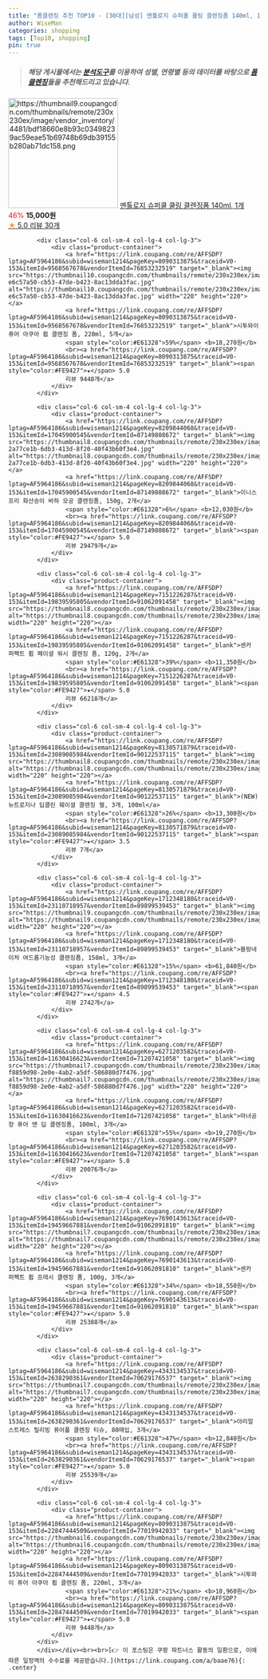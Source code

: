 ```yaml
---
title: "폼클렌징 추천 TOP10 - [30대][남성] 멘톨로지 슈퍼쿨 쿨링 클렌징폼 140ml, 1개"
author: WiseMan
categories: shopping
tags: [Top10, shopping]
pin: true
---
```


> ##### 해당 게시물에서는 [**분석도구**](https://itemscout.io/)를 이용하여 **성별**, **연령별** 등의 데이터를 바탕으로 [**폼클렌징**](https://link.coupang.com/a/baae76)들을 추천해드리고 있습니다.
<div class="container"><div class="row">
            <div class="col-6 col-sm-4 col-lg-4 col-lg-3">
                <div class="product-container">
                    <a href="https://link.coupang.com/re/AFFSDP?lptag=AF5964186&subid=wiseman1214&pageKey=7470245018&traceid=V0-153&itemId=19491160242&vendorItemId=73776606627" target="_blank"><img src="https://thumbnail9.coupangcdn.com/thumbnails/remote/230x230ex/image/vendor_inventory/4481/bdf18660e8b93c03498239ac59eae51b69748b69db39155b280ab71dc158.png" alt="https://thumbnail9.coupangcdn.com/thumbnails/remote/230x230ex/image/vendor_inventory/4481/bdf18660e8b93c03498239ac59eae51b69748b69db39155b280ab71dc158.png" width="220" height="220"></a>
                    <a href="https://link.coupang.com/re/AFFSDP?lptag=AF5964186&subid=wiseman1214&pageKey=7470245018&traceid=V0-153&itemId=19491160242&vendorItemId=73776606627" target="_blank">멘톨로지 슈퍼쿨 쿨링 클렌징폼 140ml, 1개</a>
                    <span style="color:#E61328">46%</span> <b>15,000원</b>
                    <br><a href="https://link.coupang.com/re/AFFSDP?lptag=AF5964186&subid=wiseman1214&pageKey=7470245018&traceid=V0-153&itemId=19491160242&vendorItemId=73776606627" target="_blank"><span style="color:#FE9427">★</span> 5.0
                    리뷰 30개</a>
                </div>
            </div>
            
            <div class="col-6 col-sm-4 col-lg-4 col-lg-3">
                <div class="product-container">
                    <a href="https://link.coupang.com/re/AFFSDP?lptag=AF5964186&subid=wiseman1214&pageKey=8090313875&traceid=V0-153&itemId=9568567678&vendorItemId=76853232519" target="_blank"><img src="https://thumbnail10.coupangcdn.com/thumbnails/remote/230x230ex/image/retail/images/1717736777109312-e6c57a50-cb53-47de-b423-8ac13dda3fac.jpg" alt="https://thumbnail10.coupangcdn.com/thumbnails/remote/230x230ex/image/retail/images/1717736777109312-e6c57a50-cb53-47de-b423-8ac13dda3fac.jpg" width="220" height="220"></a>
                    <a href="https://link.coupang.com/re/AFFSDP?lptag=AF5964186&subid=wiseman1214&pageKey=8090313875&traceid=V0-153&itemId=9568567678&vendorItemId=76853232519" target="_blank">시투와이 퓨어 아쿠아 휩 클렌징 폼, 220ml, 5개</a>
                    <span style="color:#E61328">59%</span> <b>18,270원</b>
                    <br><a href="https://link.coupang.com/re/AFFSDP?lptag=AF5964186&subid=wiseman1214&pageKey=8090313875&traceid=V0-153&itemId=9568567678&vendorItemId=76853232519" target="_blank"><span style="color:#FE9427">★</span> 5.0
                    리뷰 9448개</a>
                </div>
            </div>
            
            <div class="col-6 col-sm-4 col-lg-4 col-lg-3">
                <div class="product-container">
                    <a href="https://link.coupang.com/re/AFFSDP?lptag=AF5964186&subid=wiseman1214&pageKey=8209844068&traceid=V0-153&itemId=17045900545&vendorItemId=87149808672" target="_blank"><img src="https://thumbnail8.coupangcdn.com/thumbnails/remote/230x230ex/image/retail/images/1036805755569490-2a77ce1b-6db3-413d-8f20-40f43b60f3e4.jpg" alt="https://thumbnail8.coupangcdn.com/thumbnails/remote/230x230ex/image/retail/images/1036805755569490-2a77ce1b-6db3-413d-8f20-40f43b60f3e4.jpg" width="220" height="220"></a>
                    <a href="https://link.coupang.com/re/AFFSDP?lptag=AF5964186&subid=wiseman1214&pageKey=8209844068&traceid=V0-153&itemId=17045900545&vendorItemId=87149808672" target="_blank">이니스프리 화산송이 바하 모공 클렌징폼, 150g, 2개</a>
                    <span style="color:#E61328">6%</span> <b>12,030원</b>
                    <br><a href="https://link.coupang.com/re/AFFSDP?lptag=AF5964186&subid=wiseman1214&pageKey=8209844068&traceid=V0-153&itemId=17045900545&vendorItemId=87149808672" target="_blank"><span style="color:#FE9427">★</span> 5.0
                    리뷰 29479개</a>
                </div>
            </div>
            
            <div class="col-6 col-sm-4 col-lg-4 col-lg-3">
                <div class="product-container">
                    <a href="https://link.coupang.com/re/AFFSDP?lptag=AF5964186&subid=wiseman1214&pageKey=7151226287&traceid=V0-153&itemId=19839595805&vendorItemId=91062091458" target="_blank"><img src="https://thumbnail8.coupangcdn.com/thumbnails/remote/230x230ex/image/0820_amir_esrgan_inf80k_batch_1_max3k/3d60/f1f705b9fa219f68803830262ec4e7e68a697e8fe787166a210054d9ac9a.jpg" alt="https://thumbnail8.coupangcdn.com/thumbnails/remote/230x230ex/image/0820_amir_esrgan_inf80k_batch_1_max3k/3d60/f1f705b9fa219f68803830262ec4e7e68a697e8fe787166a210054d9ac9a.jpg" width="220" height="220"></a>
                    <a href="https://link.coupang.com/re/AFFSDP?lptag=AF5964186&subid=wiseman1214&pageKey=7151226287&traceid=V0-153&itemId=19839595805&vendorItemId=91062091458" target="_blank">센카 퍼펙트 휩 페이셜 워시 클렌징 폼, 120g, 2개</a>
                    <span style="color:#E61328">39%</span> <b>11,350원</b>
                    <br><a href="https://link.coupang.com/re/AFFSDP?lptag=AF5964186&subid=wiseman1214&pageKey=7151226287&traceid=V0-153&itemId=19839595805&vendorItemId=91062091458" target="_blank"><span style="color:#FE9427">★</span> 5.0
                    리뷰 66218개</a>
                </div>
            </div>
            
            <div class="col-6 col-sm-4 col-lg-4 col-lg-3">
                <div class="product-container">
                    <a href="https://link.coupang.com/re/AFFSDP?lptag=AF5964186&subid=wiseman1214&pageKey=8130571879&traceid=V0-153&itemId=23089085984&vendorItemId=90122537115" target="_blank"><img src="https://thumbnail8.coupangcdn.com/thumbnails/remote/230x230ex/image/vendor_inventory/cd39/2fde8fcdab4f3be45113ecffbf2c87c5d9b88577b8498ba09b8e541c1333.jpg" alt="https://thumbnail8.coupangcdn.com/thumbnails/remote/230x230ex/image/vendor_inventory/cd39/2fde8fcdab4f3be45113ecffbf2c87c5d9b88577b8498ba09b8e541c1333.jpg" width="220" height="220"></a>
                    <a href="https://link.coupang.com/re/AFFSDP?lptag=AF5964186&subid=wiseman1214&pageKey=8130571879&traceid=V0-153&itemId=23089085984&vendorItemId=90122537115" target="_blank">(NEW) 뉴트로지나 딥클린 훼이셜 클렌징 젤, 3개, 100ml</a>
                    <span style="color:#E61328">26%</span> <b>13,300원</b>
                    <br><a href="https://link.coupang.com/re/AFFSDP?lptag=AF5964186&subid=wiseman1214&pageKey=8130571879&traceid=V0-153&itemId=23089085984&vendorItemId=90122537115" target="_blank"><span style="color:#FE9427">★</span> 3.5
                    리뷰 7개</a>
                </div>
            </div>
            
            <div class="col-6 col-sm-4 col-lg-4 col-lg-3">
                <div class="product-container">
                    <a href="https://link.coupang.com/re/AFFSDP?lptag=AF5964186&subid=wiseman1214&pageKey=1712348180&traceid=V0-153&itemId=23110718957&vendorItemId=89899539453" target="_blank"><img src="https://thumbnail9.coupangcdn.com/thumbnails/remote/230x230ex/image/vendor_inventory/848a/6bbf118d4695cad8c578c9ab397236e1540a062ddf31d28ad3fd6aeb3b9a.jpg" alt="https://thumbnail9.coupangcdn.com/thumbnails/remote/230x230ex/image/vendor_inventory/848a/6bbf118d4695cad8c578c9ab397236e1540a062ddf31d28ad3fd6aeb3b9a.jpg" width="220" height="220"></a>
                    <a href="https://link.coupang.com/re/AFFSDP?lptag=AF5964186&subid=wiseman1214&pageKey=1712348180&traceid=V0-153&itemId=23110718957&vendorItemId=89899539453" target="_blank">블랑네이처 여드름기능성 클렌징폼, 150ml, 3개</a>
                    <span style="color:#E61328">15%</span> <b>61,840원</b>
                    <br><a href="https://link.coupang.com/re/AFFSDP?lptag=AF5964186&subid=wiseman1214&pageKey=1712348180&traceid=V0-153&itemId=23110718957&vendorItemId=89899539453" target="_blank"><span style="color:#FE9427">★</span> 4.5
                    리뷰 2742개</a>
                </div>
            </div>
            
            <div class="col-6 col-sm-4 col-lg-4 col-lg-3">
                <div class="product-container">
                    <a href="https://link.coupang.com/re/AFFSDP?lptag=AF5964186&subid=wiseman1214&pageKey=6271203582&traceid=V0-153&itemId=11630416623&vendorItemId=71207421058" target="_blank"><img src="https://thumbnail7.coupangcdn.com/thumbnails/remote/230x230ex/image/retail/images/3230631552572231-f8859d98-2e0e-4ab2-a5df-586880d7f476.jpg" alt="https://thumbnail7.coupangcdn.com/thumbnails/remote/230x230ex/image/retail/images/3230631552572231-f8859d98-2e0e-4ab2-a5df-586880d7f476.jpg" width="220" height="220"></a>
                    <a href="https://link.coupang.com/re/AFFSDP?lptag=AF5964186&subid=wiseman1214&pageKey=6271203582&traceid=V0-153&itemId=11630416623&vendorItemId=71207421058" target="_blank">마녀공장 퓨어 앤 딥 클렌징폼, 100ml, 3개</a>
                    <span style="color:#E61328">55%</span> <b>19,270원</b>
                    <br><a href="https://link.coupang.com/re/AFFSDP?lptag=AF5964186&subid=wiseman1214&pageKey=6271203582&traceid=V0-153&itemId=11630416623&vendorItemId=71207421058" target="_blank"><span style="color:#FE9427">★</span> 5.0
                    리뷰 20076개</a>
                </div>
            </div>
            
            <div class="col-6 col-sm-4 col-lg-4 col-lg-3">
                <div class="product-container">
                    <a href="https://link.coupang.com/re/AFFSDP?lptag=AF5964186&subid=wiseman1214&pageKey=7690143613&traceid=V0-153&itemId=19459667881&vendorItemId=91062091810" target="_blank"><img src="https://thumbnail7.coupangcdn.com/thumbnails/remote/230x230ex/image/0820_amir_esrgan_inf80k_batch_5_max3k/c9e7/b405ed6aefdd9978344a6ad21178b1bcd835a7ce513250edba05c115452a.jpg" alt="https://thumbnail7.coupangcdn.com/thumbnails/remote/230x230ex/image/0820_amir_esrgan_inf80k_batch_5_max3k/c9e7/b405ed6aefdd9978344a6ad21178b1bcd835a7ce513250edba05c115452a.jpg" width="220" height="220"></a>
                    <a href="https://link.coupang.com/re/AFFSDP?lptag=AF5964186&subid=wiseman1214&pageKey=7690143613&traceid=V0-153&itemId=19459667881&vendorItemId=91062091810" target="_blank">센카 퍼펙트 휩 프레시 클렌징 폼, 100g, 3개</a>
                    <span style="color:#E61328">34%</span> <b>18,550원</b>
                    <br><a href="https://link.coupang.com/re/AFFSDP?lptag=AF5964186&subid=wiseman1214&pageKey=7690143613&traceid=V0-153&itemId=19459667881&vendorItemId=91062091810" target="_blank"><span style="color:#FE9427">★</span> 5.0
                    리뷰 25388개</a>
                </div>
            </div>
            
            <div class="col-6 col-sm-4 col-lg-4 col-lg-3">
                <div class="product-container">
                    <a href="https://link.coupang.com/re/AFFSDP?lptag=AF5964186&subid=wiseman1214&pageKey=4343134537&traceid=V0-153&itemId=2638290361&vendorItemId=70629176537" target="_blank"><img src="https://thumbnail7.coupangcdn.com/thumbnails/remote/230x230ex/image/0820_amir_esrgan_inf40k_batch_2_max3k/856a/5c228e3090f68f8e8342c09ceb7bb123a9bcd853c02c86c74e43d238e4e8.jpg" alt="https://thumbnail7.coupangcdn.com/thumbnails/remote/230x230ex/image/0820_amir_esrgan_inf40k_batch_2_max3k/856a/5c228e3090f68f8e8342c09ceb7bb123a9bcd853c02c86c74e43d238e4e8.jpg" width="220" height="220"></a>
                    <a href="https://link.coupang.com/re/AFFSDP?lptag=AF5964186&subid=wiseman1214&pageKey=4343134537&traceid=V0-153&itemId=2638290361&vendorItemId=70629176537" target="_blank">아리얼 스트레스 릴리빙 퓨어풀 클렌징 티슈, 80매입, 3개</a>
                    <span style="color:#E61328">47%</span> <b>12,840원</b>
                    <br><a href="https://link.coupang.com/re/AFFSDP?lptag=AF5964186&subid=wiseman1214&pageKey=4343134537&traceid=V0-153&itemId=2638290361&vendorItemId=70629176537" target="_blank"><span style="color:#FE9427">★</span> 5.0
                    리뷰 25539개</a>
                </div>
            </div>
            
            <div class="col-6 col-sm-4 col-lg-4 col-lg-3">
                <div class="product-container">
                    <a href="https://link.coupang.com/re/AFFSDP?lptag=AF5964186&subid=wiseman1214&pageKey=8090313875&traceid=V0-153&itemId=22847444509&vendorItemId=77019942033" target="_blank"><img src="https://thumbnail6.coupangcdn.com/thumbnails/remote/230x230ex/image/0820_amir_esrgan_inf80k_batch_5_max3k/0064/af0f150bc9dba337321d56e52072b1c584e3ce57af54f0875079c828b659.jpg" alt="https://thumbnail6.coupangcdn.com/thumbnails/remote/230x230ex/image/0820_amir_esrgan_inf80k_batch_5_max3k/0064/af0f150bc9dba337321d56e52072b1c584e3ce57af54f0875079c828b659.jpg" width="220" height="220"></a>
                    <a href="https://link.coupang.com/re/AFFSDP?lptag=AF5964186&subid=wiseman1214&pageKey=8090313875&traceid=V0-153&itemId=22847444509&vendorItemId=77019942033" target="_blank">시투와이 퓨어 아쿠아 휩 클렌징 폼, 220ml, 3개</a>
                    <span style="color:#E61328">21%</span> <b>10,960원</b>
                    <br><a href="https://link.coupang.com/re/AFFSDP?lptag=AF5964186&subid=wiseman1214&pageKey=8090313875&traceid=V0-153&itemId=22847444509&vendorItemId=77019942033" target="_blank"><span style="color:#FE9427">★</span> 5.0
                    리뷰 9448개</a>
                </div>
            </div>
            </div></div><br><br>[👉 이 포스팅은 쿠팡 파트너스 활동의 일환으로, 이에 따른 일정액의 수수료를 제공받습니다.](https://link.coupang.com/a/baae76){: .center}